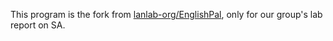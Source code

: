 This program is the fork from [lanlab-org/EnglishPal](https://github.com/lanlab-org/EnglishPal), only for our group's lab report on SA.

